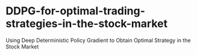 # DDPG-for-optimal-trading-strategies-in-the-stock-market
Using Deep Deterministic Policy Gradient to Obtain Optimal Strategy in the Stock Market
